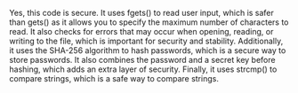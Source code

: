 Yes, this code is secure. It uses fgets() to read user input, which is safer than gets() as it allows you to specify the maximum number of characters to read. It also checks for errors that may occur when opening, reading, or writing to the file, which is important for security and stability. Additionally, it uses the SHA-256 algorithm to hash passwords, which is a secure way to store passwords. It also combines the password and a secret key before hashing, which adds an extra layer of security. Finally, it uses strcmp() to compare strings, which is a safe way to compare strings.

